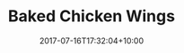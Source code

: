 ---
title: "Baked Chicken Wings"
date: 2017-07-16T17:32:04+10:00
draft: false
serves: 4
preparation-time: 10 m
cooking-time: 1 h
ingredients:
  - 1 kg chicken wing sections
  - 1 tbsp kosher salt
  - 1 tsp freshly ground black pepper
  - 1 tsp smoked paprika
  - 2 tbsp baking powder
method:
  - Preheat oven to 220 C.
  - Coat wings, and bake on a mesh so the heat gets both sides of the wings.
  - Turn every 15-20 minutes, until they are browned and crispy. Total cooking time will be about 1 hour.
  - Toss in a glaze of your choice.
notes: Serve with a salad. And some damp towels for your fingers. These puppies are messy.
tags:
---